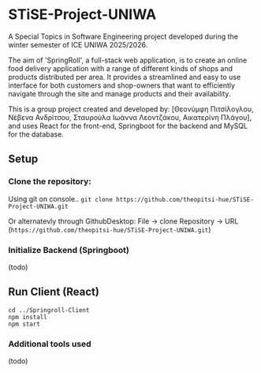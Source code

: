 # STiSE-Project-UNIWA
A Special Topics in Software Engineering project developed during the winter semester of ICE UNIWA 2025/2026.

The aim of 'SpringRoll', a full-stack web application, is to create an online food delivery application with a range of different kinds of shops and products distributed per area. It provides a streamlined and easy to use interface for both customers and shop-owners that want to efficiently navigate through the site and manage products and their availability.

This is a group project created and developed by: [Θεονύμφη Πιτσίλογλου, Νέβενα Ανδρίτσου, Σταυρούλα Ιωάννα Λεοντζάκου, Αικατερίνη Πλάγου], and uses React for the front-end, Springboot for the backend and MySQL for the database.

## Setup
### Clone the repository:
Using git on console..
`git clone https://github.com/theopitsi-hue/STiSE-Project-UNIWA.git`

Or alternatevly through GithubDesktop:
File -> clone Repository -> URL (`https://github.com/theopitsi-hue/STiSE-Project-UNIWA.git`)

### Initialize Backend (Springboot)
(todo)

## Run Client (React)
```
cd ../Springroll-Client
npm install
npm start
```

### Additional tools used
(todo)
